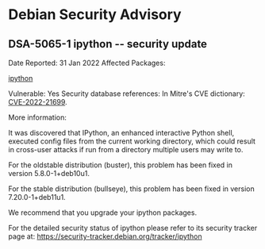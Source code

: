 
Debian Security Advisory
========================


DSA-5065-1 ipython -- security update
-------------------------------------



Date Reported:
31 Jan 2022
Affected Packages:

[ipython](https://packages.debian.org/src:ipython)

Vulnerable:
Yes
Security database references:
In Mitre's CVE dictionary: [CVE-2022-21699](https://security-tracker.debian.org/tracker/CVE-2022-21699).  

More information:

It was discovered that IPython, an enhanced interactive Python shell,
executed config files from the current working directory, which could
result in cross-user attacks if run from a directory multiple users
may write to.


For the oldstable distribution (buster), this problem has been fixed
in version 5.8.0-1+deb10u1.


For the stable distribution (bullseye), this problem has been fixed in
version 7.20.0-1+deb11u1.


We recommend that you upgrade your ipython packages.


For the detailed security status of ipython please refer to
its security tracker page at:
<https://security-tracker.debian.org/tracker/ipython>





